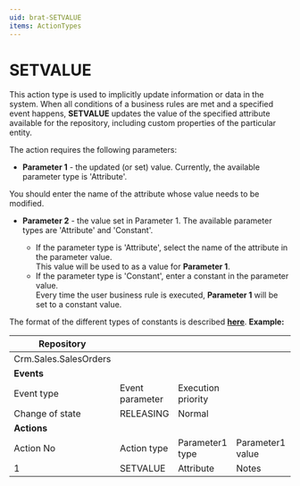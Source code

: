```yaml
---
uid: brat-SETVALUE
items: ActionTypes
---
```


# SETVALUE

This action type is used to implicitly update information or data in the system. When all conditions of a business rules are met and a specified event happens, **SETVALUE** updates the value of the specified attribute available for the repository, including custom properties of the particular entity.

The action requires the following parameters:

- **Parameter 1** - the updated (or set) value. Currently, the available parameter type is 'Attribute'. 

You should enter the name of the attribute whose value needs to be modified. 

- **Parameter 2** - the value set in Parameter 1. The available parameter types are 'Attribute' and 'Constant'. 

    * If the parameter type is 'Attribute', select the name of the attribute in the parameter value. <br>This value will be used to as a value for **Parameter 1**. 
    * If the parameter type is 'Constant', enter a constant in the parameter value. <br> Every time the user business rule is executed, **Parameter 1** will be set to a constant value. 
        
The format of the different types of constants is described **[here](https://docs.erp.net/tech/advanced/calculated-attributes/parameter-types/const.html)**.
**Example:**

| Repository            |                 |                    |                  |                 |                  |
| --------------------- | --------------- | ------------------ | ---------------- | --------------- | ---------------- |
| Crm.Sales.SalesOrders |                 |                    |                  |                 |                  |
| **Events**            |                 |                    |                  |                 |                  |
| Event type            | Event parameter | Execution priority |                  |                 |                  |
| Change of state       | RELEASING       | Normal             |                  |                 |                  |
| **Actions**           |                 |                    |                  |                 |                  |
| Action No             | Action type     | Parameter1 type    | Parameter1 value | Parameter2 type | Parameter2 value |
| 1                     | SETVALUE        | Attribute          | Notes            | Constant        | 'Approved'       |
